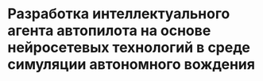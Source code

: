# Разработка интеллектуального агента автопилота на основе нейросетевых технологий в среде симуляции автономного вождения
